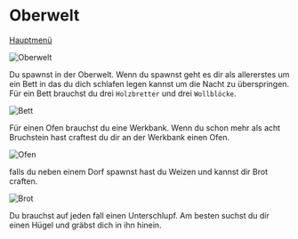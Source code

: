 # Oberwelt

[Hauptmenü](README.md)

![Oberwelt](https://vignette.wikia.nocookie.net/galaxy-space-german/images/6/65/3._Erde.png/revision/latest?cb=20171105232615&path-prefix=de)

Du spawnst in der Oberwelt. Wenn du spawnst geht es dir als allererstes um ein Bett in das du dich schlafen legen kannst um die Nacht zu überspringen. Für ein Bett brauchst du drei `Holzbretter` und drei `Wollblöcke`.

![Bett](https://www.minecraftcrafting.info/imgs/craft_bed.png)

 Für einen Ofen brauchst du eine Werkbank. Wenn du schon mehr als acht Bruchstein hast craftest du dir an der Werkbank einen Ofen.

![Ofen](https://www.minecraftcrafting.info/imgs/craft_furnace.png)

falls du neben einem Dorf spawnst hast du Weizen und kannst dir Brot craften.

![Brot](https://www.minecraftcrafting.info/imgs/craft_bread.png)

 Du brauchst auf jeden fall einen Unterschlupf. Am besten suchst du dir einen Hügel und gräbst dich in ihn hinein.
